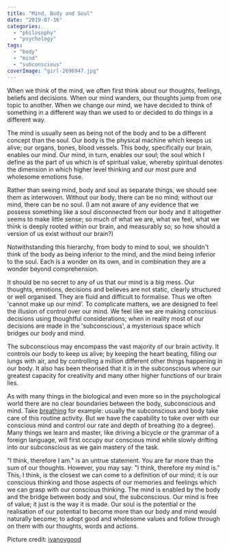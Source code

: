 ```yaml
---
title: "Mind, Body and Soul"
date: "2019-07-16"
categories: 
  - "philosophy"
  - "psychology"
tags: 
  - "body"
  - "mind"
  - "subconscious"
coverImage: "girl-2696947.jpg"
---
```


When we think of the mind, we often first think about our thoughts, feelings, beliefs and decisions. When our mind wanders, our thoughts jump from one topic to another. When we change our mind, we have decided to think of something in a different way than we used to or decided to do things in a different way.

The mind is usually seen as being not of the body and to be a different concept than the soul. Our body is the physical machine which keeps us alive; our organs, bones, blood vessels. This body, specifically our brain, enables our mind. Our mind, in turn, enables our soul; the soul which I define as the part of us which is of spiritual value, whereby spiritual denotes the dimension in which higher level thinking and our most pure and wholesome emotions fuse.

Rather than seeing mind, body and soul as separate things, we should see them as interwoven. Without our body, there can be no mind; without our mind, there can be no soul. (I am not aware of any evidence that we possess something like a soul disconnected from our body and it altogether seems to make little sense; so much of what we are, what we feel, what we think is deeply rooted within our brain, and measurably so; so how should a version of us exist without our brain?)

Notwithstanding this hierarchy, from body to mind to soul, we shouldn't think of the body as being inferior to the mind, and the mind being inferior to the soul. Each is a wonder on its own, and in combination they are a wonder beyond comprehension.

It should be no secret to any of us that our mind is a big mess. Our thoughts, emotions, decisions and believes are not static, clearly structured or well organised. They are fluid and difficult to formalise. Thus we often 'cannot make up our mind'. To complicate matters, we are designed to feel the illusion of control over our mind. We feel like we are making conscious decisions using thoughtful considerations; when in reality most of our decisions are made in the 'subconscious', a mysterious space which bridges our body and mind.

The subconscious may encompass the vast majority of our brain activity. It controls our body to keep us alive; by keeping the heart beating, filling our lungs with air, and by controlling a million different other things happening in our body. It also has been theorised that it is in the subconscious where our greatest capacity for creativity and many other higher functions of our brain lies.

As with many things in the biological and even more so in the psychological world there are no clear boundaries between the body, subconscious and mind. Take [breathing](http://spearoflight.blog/2019/07/07/breathing/) for example: usually the subconscious and body take care of this routine activity. But we have the capability to take over with our conscious mind and control our rate and depth of breathing (to a degree). Many things we learn and master, like driving a bicycle or the grammar of a foreign language, will first occupy our conscious mind while slowly drifting into our subconscious as we gain mastery of the task.

"I think, therefore I am." is an untrue statement. You are far more than the sum of our thoughts. However, you may say: "I think, therefore my mind is." This, I think, is the closest we can come to a definition of our mind; it is our conscious thinking and those aspects of our memories and feelings which we can grasp with our conscious thinking. The mind is enabled by the body and the bridge between body and soul, the subconscious. Our mind is free of value; it just is the way it is made. Our soul is the potential or the realisation of our potential to become more than our body and mind would naturally become; to adopt good and wholesome values and follow through on them with our thoughts, words and actions.

Picture credit: [ivanovgood](https://pixabay.com/photos/girl-face-colorful-colors-artistic-2696947/)
